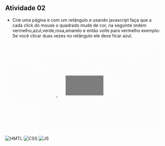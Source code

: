 ## Atividade 02
- Crie uma página e com um retângulo e usando javascript faça que a cada click do mouse o quadrado mude de cor, na seguinte ordem vermelho,azul,verde,rosa,amarelo e então volte para vermelho exemplo:
Se você clicar duas vezes no retângulo ele deve ficar azul.

![Video Demonstrativo](https://github.com/camilavitoriacosta/ProgWeb/blob/master/src/videos/prova01_exercicio02.gif)

<img align="center" alt="HMTL" src="https://img.shields.io/badge/HTML5-E34F26?style=for-the-badge&logo=html5&logoColor=white"> <img align="center" alt="CSS" src="https://img.shields.io/badge/CSS3-1572B6?style=for-the-badge&logo=css3&logoColor=white"> <img align="center" alt="JS" src="https://img.shields.io/badge/JavaScript-F7DF1E?style=for-the-badge&logo=javascript&logoColor=black">
